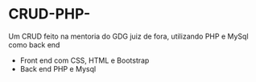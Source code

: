 # CRUD-PHP-
Um CRUD feito na mentoria do GDG juiz de fora, utilizando PHP e MySql como back end
  - Front end com CSS, HTML e Bootstrap
  - Back end PHP e Mysql
